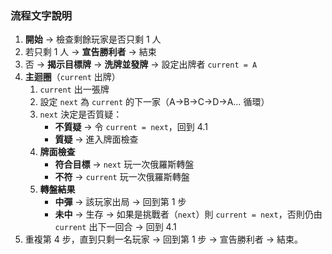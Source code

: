 ### 流程文字說明

1. **開始** → 檢查剩餘玩家是否只剩 1 人  
2. 若只剩 1 人 → **宣告勝利者** → 結束  
3. 否 → **揭示目標牌** → **洗牌並發牌** → 設定出牌者 `current = A`  
4. **主迴圈**（`current` 出牌）  
   1. `current` 出一張牌  
   2. 設定 `next` 為 `current` 的下一家（A→B→C→D→A… 循環）  
   3. `next` 決定是否質疑：  
      - **不質疑** → 令 `current = next`，回到 4.1  
      - **質疑** → 進入牌面檢查  
   4. **牌面檢查**  
      - **符合目標** → `next` 玩一次俄羅斯轉盤  
      - **不符** → `current` 玩一次俄羅斯轉盤  
   5. **轉盤結果**  
      - **中彈** → 該玩家出局 → 回到第 1 步  
      - **未中** → 生存 → 如果是挑戰者（`next`）則 `current = next`，否則仍由 `current` 出下一回合 → 回到 4.1  
5. 重複第 4 步，直到只剩一名玩家 → 回到第 1 步 → 宣告勝利者 → 結束。
